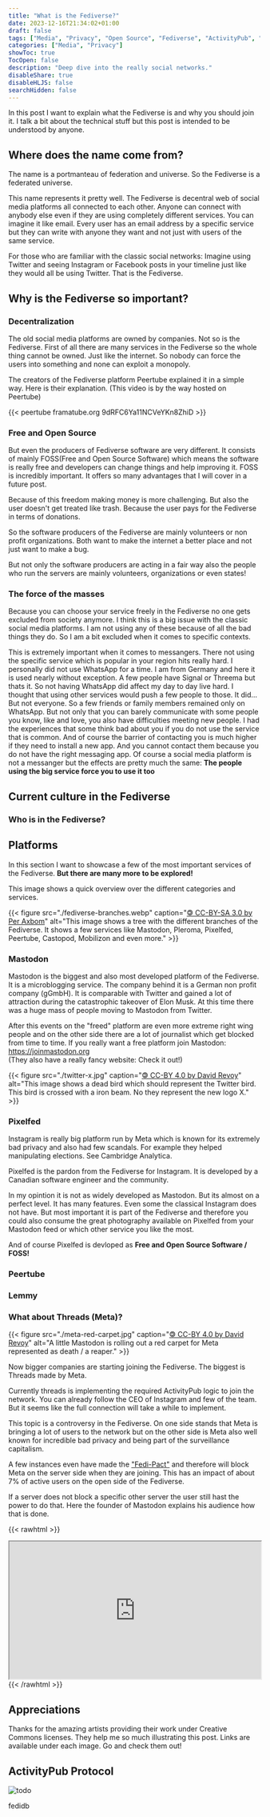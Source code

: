 ```yaml
---
title: "What is the Fediverse?"
date: 2023-12-16T21:34:02+01:00
draft: false
tags: ["Media", "Privacy", "Open Source", "Fediverse", "ActivityPub", "Social Media"]
categories: ["Media", "Privacy"]
showToc: true
TocOpen: false
description: "Deep dive into the really social networks."
disableShare: true
disableHLJS: false
searchHidden: false
---
```


In this post I want to explain what the Fediverse is and why you should join it. I talk a bit about the technical stuff but this post is intended to be understood by anyone.

## Where does the name come from?

The name is a portmanteau of federation and universe. So the Fediverse is a federated universe.

This name represents it pretty well. The Fediverse is decentral web of social media platforms all connected to each other. Anyone can connect with anybody else even if they are using completely different services. You can imagine it like email. Every user has an email address by a specific service but they can write with anyone they want and not just with users of the same service.

For those who are familiar with the classic social networks: Imagine using Twitter and seeing Instagram or Facebook posts in your timeline just like they would all be using Twitter. That is the Fediverse.

## Why is the Fediverse so important?

### Decentralization

The old social media platforms are owned by companies. Not so is the Fediverse. First of all there are many services in the Fediverse so the whole thing cannot be owned. Just like the internet. So nobody can force the users into something and none can exploit a monopoly.

The creators of the Fediverse platform Peertube explained it in a simple way. Here is their explanation. (This video is by the way hosted on Peertube)

{{< peertube framatube.org 9dRFC6Ya11NCVeYKn8ZhiD >}}

### Free and Open Source

But even the producers of Fediverse software are very different. It consists of mainly FOSS(Free and Open Source Software) which means the software is really free and developers can change things and help improving it. FOSS is incredibly important. It offers so many advantages that I will cover in a future post.

Because of this freedom making money is more challenging. But also the user doesn't get treated like trash. Because the user pays for the Fediverse in terms of donations.

So the software producers of the Fediverse are mainly volunteers or non profit organizations. Both want to make the internet a better place and not just want to make a bug.

But not only the software producers are acting in a fair way also the people who run the servers are mainly volunteers, organizations or even states!

### The force of the masses

Because you can choose your service freely in the Fediverse no one gets excluded from society anymore. I think this is a big issue with the classic social media platforms. I am not using any of these because of all the bad things they do. So I am a bit excluded when it comes to specific contexts. 

This is extremely important when it comes to messangers. There not using the specific service which is popular in your region hits really hard. I personally did not use WhatsApp for a time. I am from Germany and here it is used nearly without exception. A few people have Signal or Threema but thats it. So not having WhatsApp did affect my day to day live hard. I thought that using other services would push a few people to those. It did... But not everyone. So a few friends or family members remained only on WhatsApp. But not only that you can barely communicate with some people you know, like and love, you also have difficulties meeting new people. I had the experiences that some think bad about you if you do not use the service that is common. And of course the barrier of contacting you is much higher if they need to install a new app. And you cannot contact them because you do not have the right messaging app. Of course a social media platform is not a messanger but the effects are pretty much the same: **The people using the big service force you to use it too**

## Current culture in the Fediverse

### Who is in the Fediverse?

## Platforms

In this section I want to showcase a few of the most important services of the Fediverse. **But there are many more to be explored!**

This image shows a quick overview over the different categories and services.

{{< figure src="./fediverse-branches.webp" caption="[🄯 CC-BY-SA 3.0 by Per Axbom](https://axbom.com/)" alt="This image shows a tree with the different branches of the Fediverse. It shows a few services like Mastodon, Pleroma, Pixelfed, Peertube, Castopod, Mobilizon and even more." >}}

### Mastodon

Mastodon is the biggest and also most developed platform of the Fediverse. It is a microblogging service. The company behind it is a German non profit company (gGmbH). It is comparable with Twitter and gained a lot of attraction during the catastrophic takeover of Elon Musk. At this time there was a huge mass of people moving to Mastodon from Twitter.

After this events on the "freed" platform are even more extreme right wing people and on the other side there are a lot of journalist which get blocked from time to time. If you really want a free platform join Mastodon: <https://joinmastodon.org>  
(They also have a really fancy website: Check it out!)

{{< figure src="./twitter-x.jpg" caption="[🄯 CC-BY 4.0 by David Revoy](https://www.davidrevoy.com/)" alt="This image shows a dead bird which should represent the Twitter bird. This bird is crossed with a iron beam. No they represent the new logo X." >}}

<!-- TODO Stats and say its open source -->

### Pixelfed

Instagram is really big platform run by Meta which is known for its extremely bad privacy and also had few scandals. For example they helped manipulating elections. See Cambridge Analytica.

Pixelfed is the pardon from the Fediverse for Instagram. It is developed by a Canadian software engineer and the community.

In my opintion it is not as widely developed as Mastodon. But its almost on a perfect level. It has many features. Even some the classical Instagram does not have. But most important it is part of the Fediverse and therefore you could also consume the great photography available on Pixelfed from your Mastodon feed or which other service you like the most.

And of course Pixelfed is devloped as **Free and Open Source Software / FOSS!**

<!-- TODO Stats and say its open source -->

### Peertube

<!-- TODO Stats and say its open source -->

### Lemmy

<!-- TODO Stats and say its open source -->

### What about Threads (Meta)?

{{< figure src="./meta-red-carpet.jpg" caption="[🄯 CC-BY 4.0 by David Revoy](https://www.davidrevoy.com/)" alt="A little Mastodon is rolling out a red carpet for Meta represented as death / a reaper." >}}

Now bigger companies are starting joining the Fediverse. The biggest is Threads made by Meta.

Currently threads is implementing the required ActivityPub logic to join the network. You can already follow the CEO of Instagram and few of the team. But it seems like the full connection will take a while to implement.

This topic is a controversy in the Fediverse. On one side stands that Meta is bringing a lot of users to the network but on the other side is Meta also well known for incredible bad privacy and being part of the surveillance capitalism.

A few instances even have made the ["Fedi-Pact"](https://fedidb.org/current-events/anti-meta-fedi-pact) and therefore will block Meta on the server side when they are joining. This has an impact of about 7% of active users on the open side of the Fediverse.

If a server does not block a specific other server the user still hast the power to do that. Here the founder of Mastodon explains his audience how that is done.

{{< rawhtml >}}
  <div>
    <iframe src="https://mastodon.social/@Gargron/111587088958531028/embed" width="100%" height="275" allowfullscreen="allowfullscreen" sandbox="allow-scripts allow-same-origin allow-popups allow-popups-to-escape-sandbox allow-forms"></iframe>
  </div>
{{< /rawhtml >}}

## Appreciations

Thanks for the amazing artists providing their work under Creative Commons licenses. They help me so much illustrating this post. Links are available under each image. Go and check them out!



<!-- TODO this -->

## ActivityPub Protocol

![todo](./fediverse.svg)

fedidb
